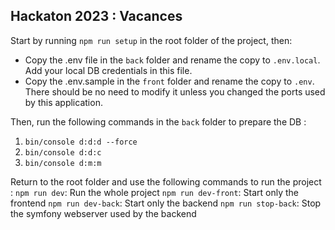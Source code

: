 ## Hackaton 2023 : Vacances

Start by running `npm run setup` in the root folder of the project, then:

- Copy the .env file in the `back` folder and rename the copy to `.env.local`. Add your local DB credentials in this file.
- Copy the .env.sample in the `front` folder and rename the copy to `.env`. There should be no need to modify it unless you changed the ports used by this application.

Then, run the following commands in the `back` folder to prepare the DB :
1. `bin/console d:d:d --force`
2. `bin/console d:d:c`
3. `bin/console d:m:m`

Return to the root folder and use the following commands to run the project :
`npm run dev`: Run the whole project
`npm run dev-front`: Start only the frontend
`npm run dev-back`: Start only the backend
`npm run stop-back`: Stop the symfony webserver used by the backend
